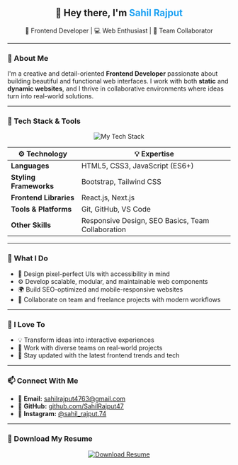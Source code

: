 <h2 align="center">👋 Hey there, I'm <span style="color:#1DA1F2"><strong>Sahil Rajput</strong></span></h2>
<p align="center">🚀 Frontend Developer | 💻 Web Enthusiast | 🤝 Team Collaborator</p>

---

### 🌟 About Me  
I'm a creative and detail-oriented **Frontend Developer** passionate about building beautiful and functional web interfaces. I work with both **static** and **dynamic websites**, and I thrive in collaborative environments where ideas turn into real-world solutions.

---

### 🔧 Tech Stack & Tools  
<p align="center">
  <img src="https://skillicons.dev/icons?i=html,css,js,bootstrap,tailwind,react,nextjs,github,vscode" alt="My Tech Stack" />
</p>

| ⚙️ Technology         | 💡 Expertise                         |
|-----------------------|--------------------------------------|
| **Languages**         | HTML5, CSS3, JavaScript (ES6+)       |
| **Styling Frameworks**| Bootstrap, Tailwind CSS              |
| **Frontend Libraries**| React.js, Next.js                    |
| **Tools & Platforms** | Git, GitHub, VS Code                 |
| **Other Skills**      | Responsive Design, SEO Basics, Team Collaboration |

---

### 💼 What I Do
- 🎨 Design pixel-perfect UIs with accessibility in mind  
- ⚙️ Develop scalable, modular, and maintainable web components  
- 🌍 Build SEO-optimized and mobile-responsive websites  
- 🤝 Collaborate on team and freelance projects with modern workflows  

---

### 🤝 I Love To
- 💡 Transform ideas into interactive experiences  
- 👥 Work with diverse teams on real-world projects  
- 📖 Stay updated with the latest frontend trends and tech  

---

### 📫 Connect With Me
- 📧 **Email:** [sahilrajput4763@gmail.com](mailto:sahilrajput4763@gmail.com)  
- 🐙 **GitHub:** [github.com/SahilRajput47](https://github.com/SahilRajput47)  
- 📸 **Instagram:** [@sahil_rajput.74](https://instagram.com/sahil_rajput.74)

---

### 📄 Download My Resume
<p align="center">
  <a href=https://github.com/SahilRajput47/Resume/blob/main/Sahil%20Frontend.pdf target="_blank">
    <img src="https://img.shields.io/badge/Resume-Download-blue?style=for-the-badge&logo=adobeacrobatreader&logoColor=white" alt="Download Resume">
  </a>
</p>
